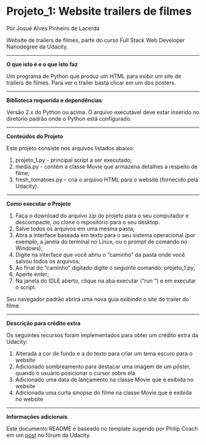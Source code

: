 ﻿# Projeto_1: Website trailers de filmes

Por Josué Alves Pinheiro de Lacerda

Website de trailers de filmes, parte do curso Full Stack Web Developer Nanodegree da Udacity.
___
**O que isto é e o que isto faz**

Um programa de Python que produz um HTML para exibir um site de trailers de filmes. Para ver o trailer basta clicar em um dos posters.
___
**Biblioteca requerida e dependências**

Versão 2.x do Python ou acima. O arquivo executável deve estar inserido no diretório padrão onde o Python está configurado.
___
**Conteúdos do Projeto**

Este projeto consiste nos arquivos listados abaixo:

1. projeto_1.py - principal script a ser executado;
2. media.py - contém a classe Movie que armazena detalhes a respeito de filme;
3. fresh_tomatoes.py – cria o arquivo HTML para o website (fornecido pela Udacity).
___
**Como executar o Projeto**

1. Faça o download do arquivo zip do projeto para o seu computador e descompacte, ou clone o repositório para o seu desktop.
2. Salve todos os arquivos em uma mesma pasta;
3. Abra a interface baseada em texto para o seu sistema operacional (por exemplo, a janela do terminal no Linux, ou o prompt de comando no Windows);
4. Digite  na interface que você abriu o “caminho” da pasta onde você salvou todos os arquivos;
5. Ao final do “caminho” digitado digite o seguinte comando: projeto_1.py;
6. Aperte enter;
7. Na janela do IDLE aberto, clique na aba executar (“run “) e em executar o script.

Seu navegador padrão abrirá uma nova guia exibindo o site do trailer do filme.

___
**Descrição para crédito extra**

Os seguintes recursos foram implementados para obter um crédito extra da Udacity:

1. Alterada a cor de fundo e a do texto para criar um tema escuro para o website
2. Adicionado sombreamento para destacar uma imagem de um pôster, quando o usuário posicionar o cursor sobre ela
3. Adicionado uma data de lançamento na classe Movie que é exibida no website
4. Adicionada uma curta sinopse do filme na classe Movie que é exibida no website
___
**Informações adicionais**

Este documento README é baseado no template sugerido por Philip Coach em um [post](https://discussions.udacity.com/t/readme-files-in-project-1/23524) no fórum da Udacity.


